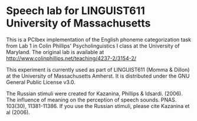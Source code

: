 # Speech lab for LINGUIST611 University of Massachusetts

This is a PCIbex implementation of the English phoneme categorization task from Lab 1 in Colin Phillips' Psycholinguistics I class at the University of Maryland. The original lab is available at http://www.colinphillips.net/teaching/4237-2/3154-2/

This experiment is currently used as part of LINGUIST611 (Momma & Dillon) at the University of Massachusetts Amherst. It is distributed under the GNU General Public License v3.0. 

The Russian stimuli were created for Kazanina, Phillips & Idsardi. (2006). The influence of meaning on the perception of speech sounds. PNAS. 103(30), 11381-11386. If you use the Russian stimuli, please cite Kazanina et al (2006).
